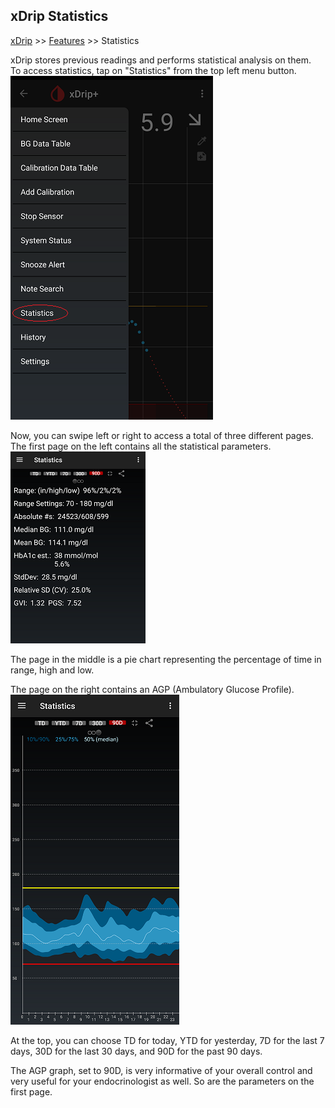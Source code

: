 ## xDrip Statistics  
[xDrip](../README.md) >> [Features](./Features_page) >> Statistics  
  
xDrip stores previous readings and performs statistical analysis on them.  
To access statistics, tap on "Statistics" from the top left menu button.  
![](./images/statistics.png)  
  
Now, you can swipe left or right to access a total of three different pages.  
The first page on the left contains all the statistical parameters.  
![](./images/StatParams.png)  
  
The page in the middle is a pie chart representing the percentage of time in range, high and low.  
  
The page on the right contains an AGP (Ambulatory Glucose Profile).  
![](./images/AGP.png)  
  
At the top, you can choose TD for today, YTD for yesterday, 7D for the last 7 days, 30D for the last 30 days, and 90D for the past 90 days.  
  
The AGP graph, set to 90D, is very informative of your overall control and very useful for your endocrinologist as well.  So are the parameters on the first page.  
  
